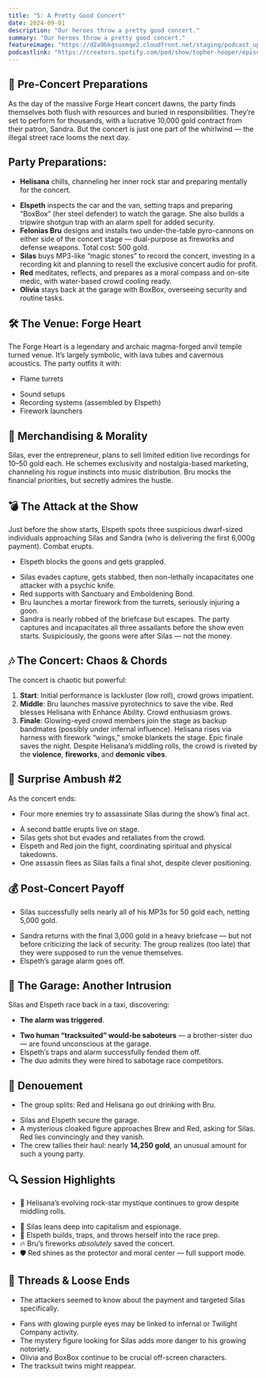 ```yaml
---
title: "5: A Pretty Good Concert"
date: 2024-09-01
description: "Our heroes throw a pretty good concert."
summary: "Our heroes throw a pretty good concert."
featureimage: "https://d2a9bkgsuxmqe2.cloudfront.net/staging/podcast_uploaded_episode400/41448639/41448639-1725217230877-74e9a0fe61bc7.jpg"
podcastlink: "https://creators.spotify.com/pod/show/topher-hooper/episodes/C4-E5-A-Pretty-Good-Concert-e2nsibf"
---
```

## 🎤 Pre-Concert Preparations
As the day of the massive Forge Heart concert dawns, the party finds themselves both flush with resources and buried in responsibilities. They’re set to perform for thousands, with a lucrative 10,000 gold contract from their patron, Sandra. But the concert is just one part of the whirlwind — the illegal street race looms the next day.
## Party Preparations:
- **Helisana** chills, channeling her inner rock star and preparing mentally for the concert.
* **Elspeth** inspects the car and the van, setting traps and preparing “BoxBox” (her steel defender) to watch the garage. She also builds a tripwire shotgun trap with an alarm spell for added security.
* **Felonias Bru** designs and installs two under-the-table pyro-cannons on either side of the concert stage — dual-purpose as fireworks and defense weapons. Total cost: 500 gold.
* **Silas** buys MP3-like “magic stones” to record the concert, investing in a recording kit and planning to resell the exclusive concert audio for profit.
* **Red** meditates, reflects, and prepares as a moral compass and on-site medic, with water-based crowd cooling ready.
* **Olivia** stays back at the garage with BoxBox, overseeing security and routine tasks.
## 🛠️ The Venue: Forge Heart
The Forge Heart is a legendary and archaic magma-forged anvil temple turned venue. It’s largely symbolic, with lava tubes and cavernous acoustics. The party outfits it with:
- Flame turrets
* Sound setups
* Recording systems (assembled by Elspeth)
* Firework launchers
## 🧃 Merchandising & Morality
Silas, ever the entrepreneur, plans to sell limited edition live recordings for 10–50 gold each. He schemes exclusivity and nostalgia-based marketing, channeling his rogue instincts into music distribution. Bru mocks the financial priorities, but secretly admires the hustle.
## 💣 The Attack at the Show
Just before the show starts, Elspeth spots three suspicious dwarf-sized individuals approaching Silas and Sandra (who is delivering the first 6,000g payment). Combat erupts.
- Elspeth blocks the goons and gets grappled.
* Silas evades capture, gets stabbed, then non-lethally incapacitates one attacker with a psychic knife.
* Red supports with Sanctuary and Emboldening Bond.
* Bru launches a mortar firework from the turrets, seriously injuring a goon.
* Sandra is nearly robbed of the briefcase but escapes.
The party captures and incapacitates all three assailants before the show even starts. Suspiciously, the goons were after Silas — not the money.
## 🎶 The Concert: Chaos & Chords
The concert is chaotic but powerful:
1. **Start**: Initial performance is lackluster (low roll), crowd grows impatient.
2. **Middle**: Bru launches massive pyrotechnics to save the vibe. Red blesses Helisana with Enhance Ability. Crowd enthusiasm grows.
3. **Finale**: Glowing-eyed crowd members join the stage as backup bandmates (possibly under infernal influence). Helisana rises via harness with firework “wings,” smoke blankets the stage. Epic finale saves the night.
Despite Helisana’s middling rolls, the crowd is riveted by the **violence**, **fireworks**, and **demonic vibes**.
## 🔫 Surprise Ambush #2
As the concert ends:
- Four more enemies try to assassinate Silas during the show’s final act.
* A second battle erupts live on stage.
* Silas gets shot but evades and retaliates from the crowd.
* Elspeth and Red join the fight, coordinating spiritual and physical takedowns.
* One assassin flees as Silas fails a final shot, despite clever positioning.
## 💰 Post-Concert Payoff
- Silas successfully sells nearly all of his MP3s for 50 gold each, netting 5,000 gold.
* Sandra returns with the final 3,000 gold in a heavy briefcase — but not before criticizing the lack of security. The group realizes (too late) that they were supposed to run the venue themselves.
* Elspeth’s garage alarm goes off.
## 🚨 The Garage: Another Intrusion
Silas and Elspeth race back in a taxi, discovering:
- **The alarm was triggered**.
* **Two human “tracksuited” would-be saboteurs** — a brother-sister duo — are found unconscious at the garage.
* Elspeth’s traps and alarm successfully fended them off.
* The duo admits they were hired to sabotage race competitors.
## 🍻 Denouement
- The group splits: Red and Helisana go out drinking with Bru.
* Silas and Elspeth secure the garage.
* A mysterious cloaked figure approaches Brew and Red, asking for Silas. Red lies convincingly and they vanish.
* The crew tallies their haul: nearly **14,250 gold**, an unusual amount for such a young party.
## 🔍 Session Highlights
- 🎤 Helisana’s evolving rock-star mystique continues to grow despite middling rolls.
* 💼 Silas leans deep into capitalism and espionage.
* 🔧 Elspeth builds, traps, and throws herself into the race prep.
* 🔥 Bru’s fireworks *absolutely* saved the concert.
* 🛡️ Red shines as the protector and moral center — full support mode.
## 🧩 Threads & Loose Ends
- The attackers seemed to know about the payment and targeted Silas specifically.
* Fans with glowing purple eyes may be linked to infernal or Twilight Company activity.
* The mystery figure looking for Silas adds more danger to his growing notoriety.
* Olivia and BoxBox continue to be crucial off-screen characters.
* The tracksuit twins might reappear.